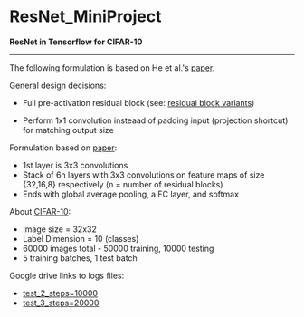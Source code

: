 # ResNet_MiniProject

**ResNet in Tensorflow for CIFAR-10** 


---


The following formulation is based on He et al.'s [paper](https://arxiv.org/abs/1512.03385).

General design decisions:

*   Full pre-activation residual block (see: [residual block variants](https://miro.medium.com/max/1400/1*M5NIelQC33eN6KjwZRccoQ.png))

*   Perform 1x1 convolution insteaad of padding input (projection shortcut) for matching output size 

Formulation based on [paper](https://arxiv.org/abs/1512.03385): 
*   1st layer is 3x3 convolutions 
*   Stack of 6n layers with 3x3 convolutions on feature maps of size {32,16,8} respectively (n = number of residual blocks) 
*   Ends with global average pooling, a FC layer, and softmax

About [CIFAR-10](http://www.cs.toronto.edu/~kriz/cifar-10-python.tar.gz):

*   Image size = 32x32
*   Label Dimension = 10 (classes)
*   60000 images total - 50000 training, 10000 testing 
*   5 training batches, 1 test batch

Google drive links to logs files:
*   [test_2_steps=10000](https://drive.google.com/drive/folders/1mFRgQPsh8C44Z1YlMq2MkNMxaBxw9jwc?usp=sharing)
*   [test_3_steps=20000](https://drive.google.com/drive/folders/133I5Y6YUzWwuf1BsG81Myk_U4y-_Xjq1?usp=sharing)

